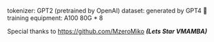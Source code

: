 tokenizer: GPT2 (pretrained by OpenAI)
dataset: generated by GPT4 🤣
training equipment: A100 80G * 8

Special thanks to https://github.com/MzeroMiko        ***(Lets Star VMAMBA)***
